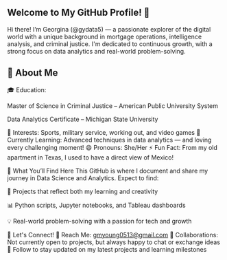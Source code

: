 ## Welcome to My GitHub Profile! 👋
Hi there! I’m Georgina (@gydata5) — a passionate explorer of the digital world with a unique background in mortgage operations, intelligence analysis, and criminal justice. I'm dedicated to continuous growth, with a strong focus on data analytics and real-world problem-solving.

## 🔎 About Me
🎓 Education: 

Master of Science in Criminal Justice – American Public University System

Data Analytics Certificate – Michigan State University

👀 Interests: Sports, military service, working out, and video games
🌱 Currently Learning: Advanced techniques in data analytics — and loving every challenging moment!
😄 Pronouns: She/Her
⚡ Fun Fact: From my old apartment in Texas, I used to have a direct view of Mexico!

📂 What You’ll Find Here
This GitHub is where I document and share my journey in Data Science and Analytics.
Expect to find:

🔬 Projects that reflect both my learning and creativity

📊 Python scripts, Jupyter notebooks, and Tableau dashboards

💡 Real-world problem-solving with a passion for tech and growth

💬 Let's Connect!
💌 Reach Me: gmyoung0513@gmail.com
🤝 Collaborations: Not currently open to projects, but always happy to chat or exchange ideas
🔔 Follow to stay updated on my latest projects and learning milestones
